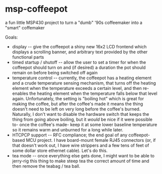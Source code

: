 msp-coffeepot
=============

a fun little MSP430 project to turn a "dumb" '90s coffeemaker into a "smart" coffemaker

Goals:
- display -- give the coffeepot a shiny new 16x2 LCD frontend which displays a scrolling banner, and arbitrary
  text provided by the other functional parts
- timed startup / shutoff -- allow the user to set a timer for when the coffeepot should turn on and (if desired)
  a duration the pot should remain on before being switched off again
- temperature control -- currently, the coffeepot has a heating element and a crude temperature sensing mechanism,
  that turns off the heating element when the temperature exceeds a certain level, and then re-enables the heating
  element when the temperature falls below that level again. Unfortunately, the setting is "boiling hot" which is great
  for making the coffee, but after the coffee's made it means the thing doesn't need to be left on very long before the
  coffee's burned. Naturally, I don't want to disable the hardware switch that keeps the thing from going above boiling,
  but it _would_ be nice if it were possible to- once the coffee's made- keep it at some lower baseline temperature so
  it remains warm and unburned for a long while later.
- HTCPCP support -- RFC compliance; the end goal of any coffeepot-based MCU project. I have board-mount female
  RJ45 connectors (or, if that doesn't work out, I have wire strippers and a few tens of feet of some dollar
  store ethernet cable). Let's do this.
- tea mode -- once everything else gets done, I might want to be able to jerry-rig this thing to make steep tea the
  correct amount of time and then remove the teabag / tea ball.
